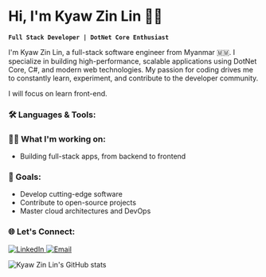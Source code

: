 # Hi, I'm Kyaw Zin Lin 👋🏻

**`Full Stack Developer | DotNet Core Enthusiast`**

I'm Kyaw Zin Lin, a full-stack software engineer from Myanmar 🇲🇲. I specialize in building high-performance, scalable applications using DotNet Core, C#, and modern web technologies. My passion for coding drives me to constantly learn, experiment, and contribute to the developer community.

I will focus on learn front-end.

### 🛠️ Languages & Tools:
<p>
 
</p>

### 👨‍💻 What I'm working on:
- Building full-stack apps, from backend to frontend

### 🚀 Goals:
- Develop cutting-edge software
- Contribute to open-source projects
- Master cloud architectures and DevOps

### 🌐 Let's Connect:
<p>
  <a href="https://linkedin.com/in/your-linkedin" target="_blank">
    <img src="https://img.shields.io/badge/LinkedIn-0A66C2?style=for-the-badge&logo=linkedin&logoColor=white" alt="LinkedIn"/>
  </a>
  <a href=" kyawzinlin.dev@gmail.com">
    <img src="https://img.shields.io/badge/Email-D14836?style=for-the-badge&logo=gmail&logoColor=white" alt="Email"/>
  </a>
</p>



![Kyaw Zin Lin's GitHub stats](https://github-readme-stats.vercel.app/api?username=KyawZinLin3&show_icons=true&theme=radical)
